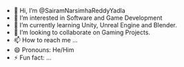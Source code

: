- 👋 Hi, I’m @SairamNarsimhaReddyYadla
- 👀 I’m interested in Software and Game Development
- 🌱 I’m currently learning Unity, Unreal Engine and Blender.
- 💞️ I’m looking to collaborate on Gaming Projects.
- 📫 How to reach me ...
- 😄 Pronouns: He/Him
- ⚡ Fun fact: ...

<!---
SairamNarsimhaReddyYadla/SairamNarsimhaReddyYadla is a ✨ special ✨ repository because its `README.md` (this file) appears on your GitHub profile.
You can click the Preview link to take a look at your changes.
--->
